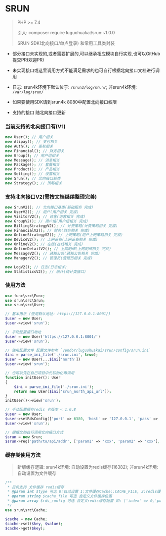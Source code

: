 # SRUN

> PHP >= 7.4
>
> 引入: composer require luguohuakai/srun:~1.0.0
>
> SRUN SDK(北向接口/单点登录) 和常用工具类封装

* 部分接口未实现的,或者需要扩展的,可以继承相应模块自行实现,也可以GitHub提交PR(欢迎PR)
* 未实现接口或这里调用方式不能满足需求的也可自行根据北向接口文档进行调用
* 日志: srun4k环境下默认位于: `/srun3/log/srun/`; 非srun4k环境: `/var/log/srun/`


* 如果要使用SDK请到srun4k 8080中配置北向接口权限
* 支持的接口 随北向接口更新

### 当前支持的北向接口有(V1)

```php
new User(); // 用户相关
new Alipay(); // 支付相关
new Auth(); // 鉴权相关
new Financial(); // 财务相关
new Group(); // 用户组相关
new Message(); // 消息相关
new Package(); // 套餐相关
new Product(); // 产品相关
new Setting(); // 设置相关
new Srun(); // 北向接口基类
new Strategy(); // 策略相关
```

### 支持北向接口V2(需按文档继续整理完善)

```php
new SrunV2(); // 北向接口基类(基础服务 完成)
new UserV2(); // 用户(用户相关 完成)
new VisitorV2(); // 访客(访客相关 完成)
new GroupV2(); // 用户组(用户组相关 完成)
new BillingStrategyV2(); // 计费策略(计费策略相关 完成)
new FinancialV2(); // 财务(财务相关 完成)
new OnlineStrategyV2(); // 上网策略(用户上网策略相关 完成)
new DeviceV2(); // 上网设备(上网设备相关 完成)
new OnlineV2(); // 在线(在线相关 完成)
new OnlineDetailV2(); // 上网明细(上网明细相关 完成)
new MessageV2(); // 通知公告(通知公告相关 完成)
new ManagerV2(); // 管理员(管理员相关 完成)

new LogV2(); // 日志(日志相关)
new StatisticsV2(); // 统计(统计类接口)
```

### 使用方法

```php
use func\src\Func;
use srun\src\Srun;
use srun\src\User;

// 基本用法 (使用默认地址: https://127.0.0.1:8001/)
$user = new User;
$user->view('srun');

// 手动配置接口地址
$user = new User('https://127.0.0.1:8001/')
$user->view('srun');

// 使用配置文件 配置文件参考 `vendor/luguohuakai/srun/config/srun.ini`
$ini = parse_ini_file('./srun.ini', true);
$user = new User(...$ini['north'])
$user->view('srun');

// 也可以先在自己项目中先初始化再调用
function initUser(): User
{
    $ini = parse_ini_file('./srun.ini');
    return new User($ini['srun_north_api_url']);
}
initUser()->view('srun');

// 手动配置缓存redis 老版本 < 1.0.8
$user = new User;
$user->setRdsConfig(['port' => 6380, 'host' => '127.0.0.1', 'pass' => 'xxx']);
$user->view('srun');

// 根据文档自行调用北向接口方式
$srun = new Srun;
$srun->req('path/to/api/addr', ['param1' => 'xxx', 'param2' => 'xxx'], 'post');

```

### 缓存类使用方法

> 新版缓存逻辑: srun4k环境: 自动设置为redis缓存(16382); 非srun4k环境: 自动设置为文件缓存

```php
/**
 * 目前支持 文件缓存 redis缓存
 * @param int $type 可选 0:自动设置 1:文件缓存Cache::CACHE_FILE, 2:redis缓存Cache::CACHE_REDIS
 * @param string $cache_file 可选 自定义文件缓存位置
 * @param array $rds_config 可选 自定义redis缓存配置 如: ['index' => 0,'port' => 6379,'host' => '127.0.0.1','pass' => null]
 */
use srun\src\Cache;

$cache = new Cache;
$cache->set($key, $value);
$cache->get($key);

```
